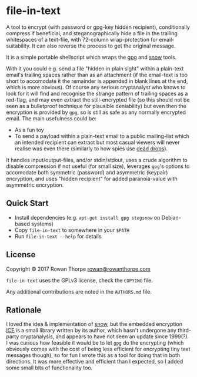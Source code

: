 file-in-text
============

A tool to encrypt (with password or gpg-key hidden recipient), conditionally
compress if beneficial, and steganographically hide a file in the trailing
whitespaces of a text-file, with 72-column wrap-protection for
email-suitability. It can also reverse the process to get the original
message.

It is a simple portable shellscript which wraps the [gpg](https://www.gnupg.org)
and [snow](http://www.darkside.com.au/snow) tools.

With it you could e.g. send a file "hidden in plain sight" within a
plain-text email's trailing spaces rather than as an attachment (if the
email-text is too short to accomodate it the remainder is appended in blank
lines at the end, which is more obvious). Of course any serious cryptanalyst
who knows to look for it will find and recognise the strange pattern of
trailing spaces as a red-flag, and may even extract the still-encrypted file
(so this should not be seen as a bulletproof technique for plausible
deniability) but even then the encryption is provided by `gpg`, so is still
as safe as any normally encrypted email. The main usefulness could be:

* As a fun toy
* To send a payload within a plain-text email to a public mailing-list which
  an intended recipient can extract but most casual viewers will never
  realise was even there (similarly to how spies use [dead drops](https://en.wikipedia.org/wiki/Dead_drop)).

It handles input/output-files, and/or stdin/stdout, uses a crude algorithm
to disable compression if not useful (for small size), leverages `gpg`'s
options to accomodate both symmetric (password) and asymmetric (keypair)
encryption, and uses "hidden recipient" for added paranoia-value with
asymmetric encryption.

Quick Start
-----------

* Install dependencies (e.g. `apt-get install gpg stegsnow` on Debian-based
  systems)
* Copy `file-in-text` to somewhere in your `$PATH`
* Run `file-in-text --help` for details

License
-------

Copyright © 2017 Rowan Thorpe <rowan@rowanthorpe.com>

`file-in-text` uses the GPLv3 license, check the `COPYING` file.

Any additional contributions are noted in the `AUTHORS.md` file.

Rationale
---------

I loved the idea & implementation of [snow](http://www.darkside.com.au/snow), but the embedded
encryption [ICE](http://www.darkside.com.au/ice/index.html) is a
small library written by its author, which hasn't undergone any
third-party cryptanalysis, and appears to have not seen an update
since 1999(?). I was curious how feasible it would be to let `gpg` do
the encrypting (which obviously comes with the cost of being less
efficient for encrypting tiny text messages though), so for fun I
wrote this as a tool for doing that in both directions. It was more
effective and efficient than I expected, so I added some small bits
of functionality too.
